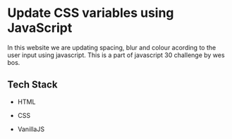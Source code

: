 
# Update CSS variables using JavaScript

In this website we are updating spacing, blur and colour acording to the user input using javascript. This is a part of javascript 30 challenge by wes bos.


## Tech Stack

- HTML

- CSS

- VanillaJS
  
